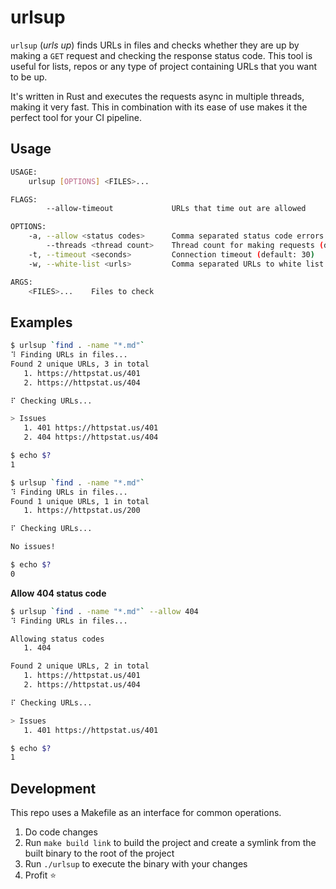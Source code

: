 # urlsup

`urlsup` (_urls up_) finds URLs in files and checks whether they are up by making a `GET` request and checking the response status code. This tool is useful for lists, repos or any type of project containing URLs that you want to be up.

It's written in Rust and executes the requests async in multiple threads, making it very fast. This in combination with its ease of use makes it the perfect tool for your CI pipeline.

## Usage
```bash
USAGE:
    urlsup [OPTIONS] <FILES>...

FLAGS:
        --allow-timeout             URLs that time out are allowed

OPTIONS:
    -a, --allow <status codes>      Comma separated status code errors to allow
        --threads <thread count>    Thread count for making requests (default: CPU core count)
    -t, --timeout <seconds>         Connection timeout (default: 30)
    -w, --white-list <urls>         Comma separated URLs to white list

ARGS:
    <FILES>...    Files to check
```

## Examples
```bash
$ urlsup `find . -name "*.md"`
⠹ Finding URLs in files...
Found 2 unique URLs, 3 in total
   1. https://httpstat.us/401
   2. https://httpstat.us/404

⠏ Checking URLs...

> Issues
   1. 401 https://httpstat.us/401
   2. 404 https://httpstat.us/404

$ echo $?
1
```

```bash
$ urlsup `find . -name "*.md"`
⠹ Finding URLs in files...
Found 1 unique URLs, 1 in total
   1. https://httpstat.us/200

⠏ Checking URLs...

No issues!

$ echo $?
0
```

**Allow 404 status code**
```bash
$ urlsup `find . -name "*.md"` --allow 404
⠹ Finding URLs in files...

Allowing status codes
   1. 404

Found 2 unique URLs, 2 in total
   1. https://httpstat.us/401
   2. https://httpstat.us/404

⠏ Checking URLs...

> Issues
   1. 401 https://httpstat.us/401

$ echo $?
1
```

## Development

This repo uses a Makefile as an interface for common operations.

1) Do code changes
2) Run `make build link` to build the project and create a symlink from the built binary to the root
   of the project
3) Run `./urlsup` to execute the binary with your changes
4) Profit :star:
